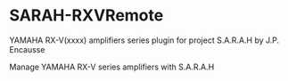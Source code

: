 SARAH-RXVRemote
===============

YAMAHA RX-V(xxxx) amplifiers series plugin for project S.A.R.A.H by J.P. Encausse

Manage YAMAHA RX-V series amplifiers with S.A.R.A.H
